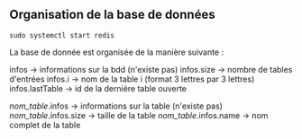 ## Organisation de la base de données

`sudo systemctl start redis`

La base de donnée est organisée de la manière suivante :

infos -> informations sur la bdd (n'existe pas)
infos.size -> nombre de tables d'entrées
infos.i -> nom de la table i (format 3 lettres par 3 lettres)
infos.lastTable -> id de la dernière table ouverte

*nom_table*.infos -> informations sur la table (n'existe pas)
*nom_table*.infos.size -> taille de la table
*nom_table*.infos.name -> nom complet de la table